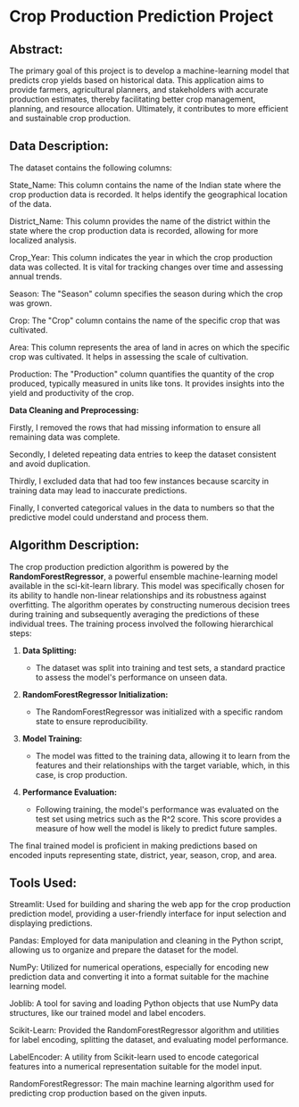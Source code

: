 # Crop Production Prediction Project
## Abstract:
The primary goal of this project is to develop a machine-learning model that predicts crop yields based on historical data. This application aims to provide farmers, agricultural planners, and stakeholders with accurate production estimates, thereby facilitating better crop management, planning, and resource allocation. Ultimately, it contributes to more efficient and sustainable crop production.
## Data Description:
The dataset contains the following columns:

State_Name: This column contains the name of the Indian state where the crop production data is recorded. It helps identify the geographical location of the data.

District_Name: This column provides the name of the district within the state where the crop production data is recorded, allowing for more localized analysis.

Crop_Year: This column indicates the year in which the crop production data was collected. It is vital for tracking changes over time and assessing annual trends.

Season: The "Season" column specifies the season during which the crop was grown. 

Crop: The "Crop" column contains the name of the specific crop that was cultivated. 

Area: This column represents the area of land in acres on which the specific crop was cultivated. It helps in assessing the scale of cultivation.

Production: The "Production" column quantifies the quantity of the crop produced, typically measured in units like tons. It provides insights into the yield and productivity of the crop.

**Data Cleaning and Preprocessing:**

Firstly, I removed the rows that had missing information to ensure all remaining data was complete.

Secondly, I deleted repeating data entries to keep the dataset consistent and avoid duplication.

Thirdly, I excluded data that had too few instances because scarcity in training data may lead to inaccurate predictions.

Finally, I converted categorical values in the data to numbers so that the predictive model could understand and process them.

## Algorithm Description:

The crop production prediction algorithm is powered by the **RandomForestRegressor**, a powerful ensemble machine-learning model available in the sci-kit-learn library. This model was specifically chosen for its ability to handle non-linear relationships and its robustness against overfitting. The algorithm operates by constructing numerous decision trees during training and subsequently averaging the predictions of these individual trees. The training process involved the following hierarchical steps:

1. **Data Splitting:**
   - The dataset was split into training and test sets, a standard practice to assess the model's performance on unseen data.

2. **RandomForestRegressor Initialization:**
   - The RandomForestRegressor was initialized with a specific random state to ensure reproducibility.

3. **Model Training:**
   - The model was fitted to the training data, allowing it to learn from the features and their relationships with the target variable, which, in this case, is crop production.

4. **Performance Evaluation:**
   - Following training, the model's performance was evaluated on the test set using metrics such as the R^2 score. This score provides a measure of how well the model is likely to predict future samples.

The final trained model is proficient in making predictions based on encoded inputs representing state, district, year, season, crop, and area. 
## Tools Used:
Streamlit: Used for building and sharing the web app for the crop production prediction model, providing a user-friendly interface for input selection and displaying predictions.

Pandas: Employed for data manipulation and cleaning in the Python script, allowing us to organize and prepare the dataset for the model.

NumPy: Utilized for numerical operations, especially for encoding new prediction data and converting it into a format suitable for the machine learning model.

Joblib: A tool for saving and loading Python objects that use NumPy data structures, like our trained model and label encoders.

Scikit-Learn: Provided the RandomForestRegressor algorithm and utilities for label encoding, splitting the dataset, and evaluating model performance.

LabelEncoder: A utility from Scikit-learn used to encode categorical features into a numerical representation suitable for the model input.

RandomForestRegressor: The main machine learning algorithm used for predicting crop production based on the given inputs.
